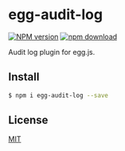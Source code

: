 # egg-audit-log

[![NPM version][npm-image]][npm-url]
[![npm download][download-image]][download-url]

[npm-image]: https://img.shields.io/npm/v/egg-audit-log.svg?style=flat-square
[npm-url]: https://npmjs.org/package/egg-audit-log
[download-image]: https://img.shields.io/npm/dm/egg-audit-log.svg?style=flat-square
[download-url]: https://npmjs.org/package/egg-audit-log

Audit log plugin for egg.js.

## Install

```bash
$ npm i egg-audit-log --save
```

## License

[MIT](LICENSE)
